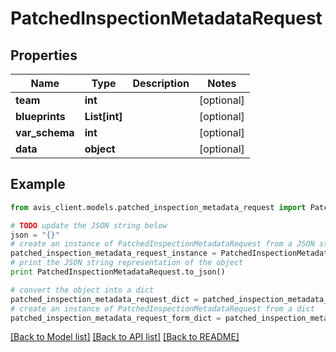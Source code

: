 # PatchedInspectionMetadataRequest


## Properties

Name | Type | Description | Notes
------------ | ------------- | ------------- | -------------
**team** | **int** |  | [optional]
**blueprints** | **List[int]** |  | [optional]
**var_schema** | **int** |  | [optional]
**data** | **object** |  | [optional]

## Example

```python
from avis_client.models.patched_inspection_metadata_request import PatchedInspectionMetadataRequest

# TODO update the JSON string below
json = "{}"
# create an instance of PatchedInspectionMetadataRequest from a JSON string
patched_inspection_metadata_request_instance = PatchedInspectionMetadataRequest.from_json(json)
# print the JSON string representation of the object
print PatchedInspectionMetadataRequest.to_json()

# convert the object into a dict
patched_inspection_metadata_request_dict = patched_inspection_metadata_request_instance.to_dict()
# create an instance of PatchedInspectionMetadataRequest from a dict
patched_inspection_metadata_request_form_dict = patched_inspection_metadata_request.from_dict(patched_inspection_metadata_request_dict)
```
[[Back to Model list]](../README.md#documentation-for-models) [[Back to API list]](../README.md#documentation-for-api-endpoints) [[Back to README]](../README.md)
